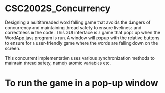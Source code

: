 # CSC2002S_Concurrency
Designing a multithreaded word falling game that avoids the dangers of concurrency and maintaining thread safety to ensure liveliness and correctness in the code.
This GUI interface is a game that pops up when the WordApp.java program is run. 
A window will popup with the relative buttons to ensure for a user-friendly game where the words are falling down on the screen.

This concurrent implementation uses various synchronization methods to maintain thread safety, namely atomic variables etc.

# To run the game in a pop-up window

## 
